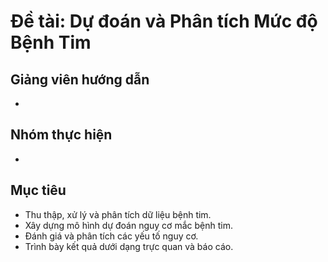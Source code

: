 # Đề tài: Dự đoán và Phân tích Mức độ Bệnh Tim

## Giảng viên hướng dẫn
- 
## Nhóm thực hiện
- 
## Mục tiêu
- Thu thập, xử lý và phân tích dữ liệu bệnh tim.
- Xây dựng mô hình dự đoán nguy cơ mắc bệnh tim.
- Đánh giá và phân tích các yếu tố nguy cơ.
- Trình bày kết quả dưới dạng trực quan và báo cáo.

